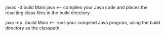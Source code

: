 javac -d build Main.java <-- compiles your Java code and places the resulting class files in the build directory.

java -cp ./build Main <-- runs your compiled Java program, using the build directory as the classpath.
